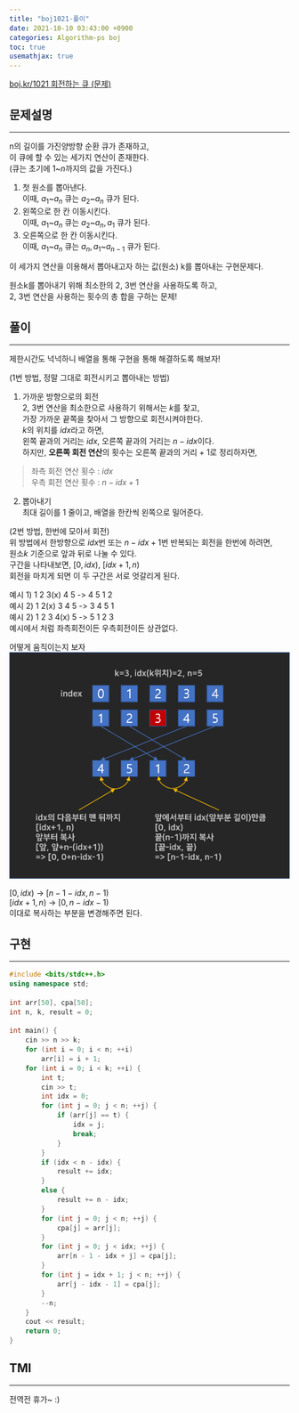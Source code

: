 ```yaml
---
title: "boj1021-풀이"
date: 2021-10-10 03:43:00 +0900
categories: Algorithm-ps boj
toc: true
usemathjax: true
---
```

[boj.kr/1021 회전하는 큐 (문제)](https://www.boj.kr/1021)

## 문제설명

___
n의 길이를 가진양방향 순환 큐가 존재하고,  
이 큐에 할 수 있는 세가지 연산이 존재한다.  
(큐는 초기에 $1$~$n$까지의 값을 가진다.)  

1. 첫 원소를 뽑아낸다.  
이때, $a_1$~$a_n$ 큐는 $a_2$~$a_n$ 큐가 된다.  
2. 왼쪽으로 한 칸 이동시킨다.  
이때, $a_1$~$a_n$ 큐는 $a_2$~$a_n, a_1$ 큐가 된다.  
3. 오른쪽으로 한 칸 이동시킨다.  
이때, $a_1$~$a_n$ 큐는 $a_n, a_1$~$a_{n-1}$ 큐가 된다.  

이 세가지 연산을 이용해서 뽑아내고자 하는 값(원소) k를 뽑아내는 구현문제다.  

원소k를 뽑아내기 위해 최소한의 2, 3번 연산을 사용하도록 하고,  
2, 3번 연산을 사용하는 횟수의 총 합을 구하는 문제!

## 풀이

___
제한시간도 넉넉하니 배열을 통해 구현을 통해 해결하도록 해보자!  

(1번 방법, 정말 그대로 회전시키고 뽑아내는 방법)  

1. 가까운 방향으로의 회전  
2, 3번 연산을 최소한으로 사용하기 위해서는 $k$를 찾고,  
가장 가까운 끝쪽을 찾아서 그 방향으로 회전시켜야한다.  
$k$의 위치를 $idx$라고 하면,  
왼쪽 끝과의 거리는 $idx$, 오른쪽 끝과의 거리는 $n - idx$이다.  
하지만, **오른쪽 회전 연산**의 횟수는 오른쪽 끝과의 거리 + 1로 정리하자면,  

>좌측 회전 연산 횟수 : $idx$  
>우측 회전 연산 횟수 : $n - idx + 1$  

2. 뽑아내기  
최대 길이를 1 줄이고, 배열을 한칸씩 왼쪽으로 밀어준다.  

(2번 방법, 한번에 모아서 회전)  
위 방법에서 한방향으로 $idx$번 또는 $n - idx + 1$번 반복되는 회전을 한번에 하려면,  
원소$k$ 기준으로 앞과 뒤로 나눌 수 있다.  
구간을 나타내보면, $[0, idx)$, $[idx + 1, n)$  
회전을 마치게 되면 이 두 구간은 서로 엇갈리게 된다.

예시 1) 1 2 3(x) 4 5 -> 4 5 1 2  
예시 2) 1 2(x) 3 4 5 -> 3 4 5 1  
예시 2) 1 2 3 4(x) 5 -> 5 1 2 3  
예시에서 처럼 좌측회전이든 우측회전이든 상관없다.  

어떻게 움직이는지 보자  
![인덱스 변화.png](/assets/images/ps/boj/boj1021-1.png)  

$[0, idx)$ -> $[n - 1 - idx, n - 1)$  
$[idx + 1, n)$ -> $[0, n - idx - 1)$  
이대로 복사하는 부분을 변경해주면 된다.  

## 구현

___

```c++
#include <bits/stdc++.h>
using namespace std;

int arr[50], cpa[50];
int n, k, result = 0;

int main() {
	cin >> n >> k;
	for (int i = 0; i < n; ++i)
		arr[i] = i + 1;
	for (int i = 0; i < k; ++i) {
		int t;
		cin >> t;
		int idx = 0;
		for (int j = 0; j < n; ++j) {
			if (arr[j] == t) {
				idx = j;
				break;
			}
		}
		if (idx < n - idx) {
			result += idx;
		}
		else {
			result += n - idx;
		}
		for (int j = 0; j < n; ++j) {
			cpa[j] = arr[j];
		}
		for (int j = 0; j < idx; ++j) {
			arr[n - 1 - idx + j] = cpa[j];
		}
		for (int j = idx + 1; j < n; ++j) {
			arr[j - idx - 1] = cpa[j];
		}
		--n;
	}
	cout << result;
	return 0;
}
```

## TMI

___

전역전 휴가~ :)